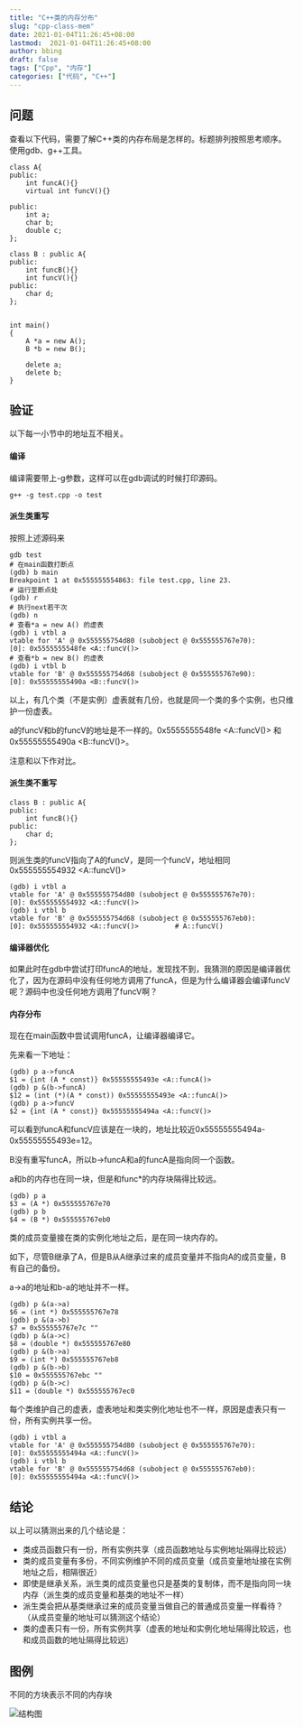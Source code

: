 ```yaml
---
title: "C++类的内存分布"
slug: "cpp-class-mem"
date: 2021-01-04T11:26:45+08:00
lastmod:  2021-01-04T11:26:45+08:00
author: bbing
draft: false
tags: ["Cpp", "内存"]
categories: ["代码", "C++"]
---
```


## 问题
查看以下代码，需要了解C++类的内存布局是怎样的。标题排列按照思考顺序。
使用gdb、g++工具。
```
class A{
public:
    int funcA(){}
    virtual int funcV(){}

public:
    int a;
    char b;
    double c;
};

class B : public A{
public:
    int funcB(){}
    int funcV(){}
public:
    char d;
};


int main()
{
    A *a = new A();
    B *b = new B();

    delete a;
    delete b;
}
```

## 验证
以下每一小节中的地址互不相关。

#### 编译
编译需要带上-g参数，这样可以在gdb调试的时候打印源码。
```
g++ -g test.cpp -o test
```

#### 派生类重写
按照上述源码来
```
gdb test
# 在main函数打断点
(gdb) b main
Breakpoint 1 at 0x555555554863: file test.cpp, line 23.
# 运行至断点处
(gdb) r
# 执行next若干次
(gdb) n
# 查看*a = new A() 的虚表
(gdb) i vtbl a
vtable for 'A' @ 0x555555754d80 (subobject @ 0x555555767e70):
[0]: 0x5555555548fe <A::funcV()>
# 查看*b = new B() 的虚表
(gdb) i vtbl b
vtable for 'B' @ 0x555555754d68 (subobject @ 0x555555767e90):
[0]: 0x55555555490a <B::funcV()>
```

以上，有几个类（不是实例）虚表就有几份，也就是同一个类的多个实例，也只维护一份虚表。

a的funcV和b的funcV的地址是不一样的。0x5555555548fe <A::funcV()> 和 0x55555555490a <B::funcV()>。

注意和以下作对比。

#### 派生类不重写
```
class B : public A{
public:
    int funcB(){}
public:
    char d;
};
```
则派生类的funcV指向了A的funcV，是同一个funcV，地址相同0x555555554932 <A::funcV()>
```
(gdb) i vtbl a
vtable for 'A' @ 0x555555754d80 (subobject @ 0x555555767e70):
[0]: 0x555555554932 <A::funcV()>
(gdb) i vtbl b
vtable for 'B' @ 0x555555754d68 (subobject @ 0x555555767eb0):
[0]: 0x555555554932 <A::funcV()>         # A::funcV()
```

#### 编译器优化
如果此时在gdb中尝试打印funcA的地址，发现找不到，我猜测的原因是编译器优化了，因为在源码中没有任何地方调用了funcA，但是为什么编译器会编译funcV呢？源码中也没任何地方调用了funcV啊？

#### 内存分布
现在在main函数中尝试调用funcA，让编译器编译它。

先来看一下地址：
```
(gdb) p a->funcA
$1 = {int (A * const)} 0x55555555493e <A::funcA()>
(gdb) p &(b->funcA)
$12 = (int (*)(A * const)) 0x55555555493e <A::funcA()>
(gdb) p a->funcV
$2 = {int (A * const)} 0x55555555494a <A::funcV()>
```

可以看到funcA和funcV应该是在一块的，地址比较近0x55555555494a-0x55555555493e=12。

B没有重写funcA，所以b->funcA和a的funcA是指向同一个函数。

a和b的内存也在同一块，但是和func*的内存块隔得比较远。
```
(gdb) p a
$3 = (A *) 0x555555767e70
(gdb) p b
$4 = (B *) 0x555555767eb0
```

类的成员变量接在类的实例化地址之后，是在同一块内存的。

如下，尽管B继承了A，但是B从A继承过来的成员变量并不指向A的成员变量，B有自己的备份。

a->a的地址和b-a的地址并不一样。
```
(gdb) p &(a->a)
$6 = (int *) 0x555555767e78
(gdb) p &(a->b)
$7 = 0x555555767e7c ""
(gdb) p &(a->c)
$8 = (double *) 0x555555767e80
(gdb) p &(b->a)
$9 = (int *) 0x555555767eb8
(gdb) p &(b->b)
$10 = 0x555555767ebc ""
(gdb) p &(b->c)
$11 = (double *) 0x555555767ec0
```

每个类维护自己的虚表，虚表地址和类实例化地址也不一样，原因是虚表只有一份，所有实例共享一份。
```
(gdb) i vtbl a
vtable for 'A' @ 0x555555754d80 (subobject @ 0x555555767e70):
[0]: 0x55555555494a <A::funcV()>
(gdb) i vtbl b
vtable for 'B' @ 0x555555754d68 (subobject @ 0x555555767eb0):
[0]: 0x55555555494a <A::funcV()>
```

## 结论
以上可以猜测出来的几个结论是：
- 类成员函数只有一份，所有实例共享（成员函数地址与实例地址隔得比较远）
- 类的成员变量有多份，不同实例维护不同的成员变量（成员变量地址接在实例地址之后，相隔很近）
- 即使是继承关系，派生类的成员变量也只是基类的复制体，而不是指向同一块内存（派生类的成员变量和基类的地址不一样）
- 派生类会把从基类继承过来的成员变量当做自己的普通成员变量一样看待？（从成员变量的地址可以猜测这个结论）
- 类的虚表只有一份，所有实例共享（虚表的地址和实例化地址隔得比较远，也和成员函数的地址隔得比较远）

## 图例
不同的方块表示不同的内存块

![结构图](https://s3.ax1x.com/2021/01/21/s4gR0g.png "结构图")